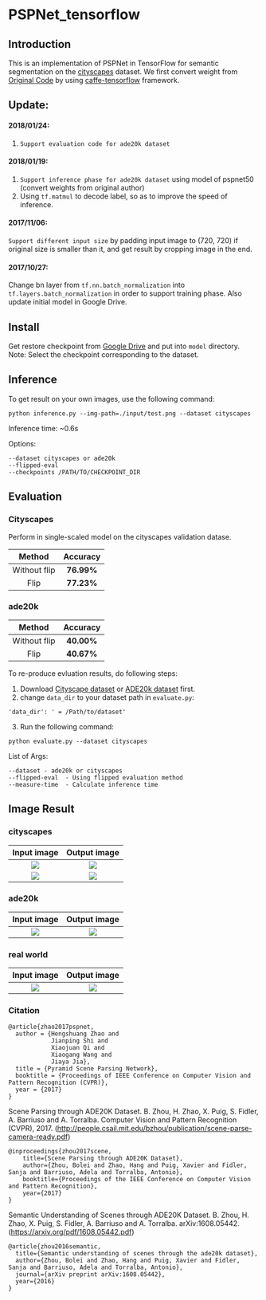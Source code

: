 # PSPNet_tensorflow
## Introduction
  This is an implementation of PSPNet in TensorFlow for semantic segmentation on the [cityscapes](https://www.cityscapes-dataset.com/) dataset. We first convert weight from [Original Code](https://github.com/hszhao/PSPNet) by using [caffe-tensorflow](https://github.com/ethereon/caffe-tensorflow) framework.

## Update:
#### 2018/01/24:
1. `Support evaluation code for ade20k dataset`

#### 2018/01/19:
1. `Support inference phase for ade20k dataset` using model of pspnet50 (convert weights from original author)
2. Using `tf.matmul` to decode label, so as to improve the speed of inference.
#### 2017/11/06:
`Support different input size` by padding input image to (720, 720) if original size is smaller than it, and get result by cropping image in the end.
#### 2017/10/27: 
Change bn layer from `tf.nn.batch_normalization` into `tf.layers.batch_normalization` in order to support training phase. Also update initial model in Google Drive.

## Install 
Get restore checkpoint from [Google Drive](https://drive.google.com/drive/folders/1S90PWzXEX_GNzulG1f2eTHvsruITgqsm?usp=sharing) and put into `model` directory. Note: Select the checkpoint corresponding to the dataset.

## Inference
To get result on your own images, use the following command:
```
python inference.py --img-path=./input/test.png --dataset cityscapes  
```
Inference time:  ~0.6s 

Options:
```
--dataset cityscapes or ade20k
--flipped-eval 
--checkpoints /PATH/TO/CHECKPOINT_DIR
```
## Evaluation
### Cityscapes
Perform in single-scaled model on the cityscapes validation datase.

| Method | Accuracy |  
|:-------:|:----------:|
| Without flip| **76.99%** |
| Flip        | **77.23%** |

### ade20k
| Method | Accuracy |  
|:-------:|:----------:|
| Without flip| **40.00%** |
| Flip        | **40.67%** |

To re-produce evluation results, do following steps:
1. Download [Cityscape dataset](https://www.cityscapes-dataset.com/) or [ADE20k dataset](http://sceneparsing.csail.mit.edu/) first. 
2. change `data_dir` to your dataset path in `evaluate.py`:
```
'data_dir': ' = /Path/to/dataset'
```
3. Run the following command: 
```
python evaluate.py --dataset cityscapes
```
List of Args:
```
--dataset - ade20k or cityscapes
--flipped-eval  - Using flipped evaluation method
--measure-time  - Calculate inference time
```

## Image Result
### cityscapes
Input image                |  Output image
:-------------------------:|:-------------------------:
![](https://github.com/hellochick/PSPNet_tensorflow/blob/master/input/test_1024x2048.png)  |  ![](https://github.com/hellochick/PSPNet_tensorflow/blob/master/output/test_1024x2048.png)
![](https://github.com/hellochick/PSPNet_tensorflow/blob/master/input/test_720x720.png)  |  ![](https://github.com/hellochick/PSPNet_tensorflow/blob/master/output/test_720x720.png)

### ade20k
Input image                |  Output image
:-------------------------:|:-------------------------:
![](https://github.com/hellochick/PSPNet_tensorflow/blob/master/input/indoor_2.jpg)  |  ![](https://github.com/hellochick/PSPNet_tensorflow/blob/master/output/indoor_2.jpg)

### real world
Input image                |  Output image
:-------------------------:|:-------------------------:
![](https://github.com/hellochick/PSPNet_tensorflow/blob/master/input/indoor_1.jpg)  |  ![](https://github.com/hellochick/PSPNet_tensorflow/blob/master/output/indoor_1.jpg)

### Citation
    @article{zhao2017pspnet,
      author = {Hengshuang Zhao and
                Jianping Shi and
                Xiaojuan Qi and
                Xiaogang Wang and
                Jiaya Jia},
      title = {Pyramid Scene Parsing Network},
      booktitle = {Proceedings of IEEE Conference on Computer Vision and Pattern Recognition (CVPR)},
      year = {2017}
    }
Scene Parsing through ADE20K Dataset. B. Zhou, H. Zhao, X. Puig, S. Fidler, A. Barriuso and A. Torralba. Computer Vision and Pattern Recognition (CVPR), 2017. (http://people.csail.mit.edu/bzhou/publication/scene-parse-camera-ready.pdf)

    @inproceedings{zhou2017scene,
        title={Scene Parsing through ADE20K Dataset},
        author={Zhou, Bolei and Zhao, Hang and Puig, Xavier and Fidler, Sanja and Barriuso, Adela and Torralba, Antonio},
        booktitle={Proceedings of the IEEE Conference on Computer Vision and Pattern Recognition},
        year={2017}
    }
    
Semantic Understanding of Scenes through ADE20K Dataset. B. Zhou, H. Zhao, X. Puig, S. Fidler, A. Barriuso and A. Torralba. arXiv:1608.05442. (https://arxiv.org/pdf/1608.05442.pdf)

    @article{zhou2016semantic,
      title={Semantic understanding of scenes through the ade20k dataset},
      author={Zhou, Bolei and Zhao, Hang and Puig, Xavier and Fidler, Sanja and Barriuso, Adela and Torralba, Antonio},
      journal={arXiv preprint arXiv:1608.05442},
      year={2016}
    }
